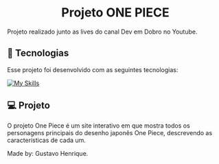 <h1 align="center"> Projeto ONE PIECE </h1>

<p> Projeto realizado junto as lives do canal Dev em Dobro no Youtube.<br/>

## 🚀 Tecnologias

Esse projeto foi desenvolvido com as seguintes tecnologias:

[![My Skills](https://skillicons.dev/icons?i=html,css,js,git,github)](https://skillicons.dev)

## 💻 Projeto

O projeto One Piece é um site interativo em que mostra todos os personagens principais do desenho japonês One Piece, descrevendo as características de cada um.

Made by: Gustavo Henrique.
